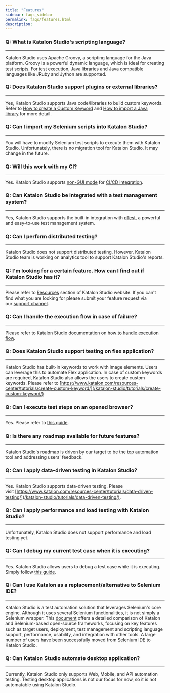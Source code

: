 ```yaml
---
title: "Features"
sidebar: faqs_sidebar
permalink: faqs/features.html
description:
---
```

### Q: What is Katalon Studio's scripting language? 
------------------------------------------------

Katalon Studio uses Apache Groovy, a scripting language for the Java platform. Groovy is a powerful dynamic language, which is ideal for creating test scripts. For test execution, Java libraries and Java compatible languages like JRuby and Jython are supported.

### Q: Does Katalon Studio support plugins or external libraries? 
--------------------------------------------------------------

Yes, Katalon Studio supports Java code/libraries to build custom keywords. Refer to [How to create a Custom Keyword](https://docs.katalon.com/katalon-studio/tutorials/create_custom_keyword.html) and [How to import a Java library](https://docs.katalon.com/katalon-studio/tutorials/import_java_library.html) for more detail.

### Q: Can I import my Selenium scripts into Katalon Studio? 
---------------------------------------------------------

You will have to modify Selenium test scripts to execute them with Katalon Studio. Unfortunately, there is no migration tool for Katalon Studio. It may change in the future.

### Q: Will this work with my CI?
-----------------------------

Yes. Katalon Studio supports [non-GUI mode](/display/KD/Console+Mode+Execution) for [CI/CD integration](https://docs.katalon.com/katalon-studio/docs/jenkins-integration.html).

### Q: Can Katalon Studio be integrated with a test management system?
------------------------------------------------------------------

Yes, Katalon Studio supports the built-in integration with [qTest](https://www.qasymphony.com/software-testing-tools/), a powerful and easy-to-use test management system.

### Q: Can I perform distributed testing?
-------------------------------------

Katalon Studio does not support distributed testing. However, Katalon Studio team is working on analytics tool to support Katalon Studio's reports.

### Q: I'm looking for a certain feature. How can I find out if Katalon Studio has it? 
-----------------------------------------------------------------------------------

Please refer to [Resources](/katalon-studio/tutorials/) section of Katalon Studio website. If you can't find what you are looking for please submit your feature request via our [support channel](https://forum.katalon.com/).

### Q: Can I handle the execution flow in case of failure?
------------------------------------------------------

Please refer to Katalon Studio documentation on [how to handle execution flow](https://docs.katalon.com/katalon-studio/docs/failure-handling.html).

### Q: Does Katalon Studio support testing on flex application?
-----------------------------------------------------------

Katalon Studio has built-in keywords to work with image elements. Users can leverage this to automate Flex application. In case of custom keywords are required, Katalon Studio also allows the users to create custom keywords. Please refer to [https://www.katalon.com/resources-center/tutorials/create-custom-keyword/](/katalon-studio/tutorials/create-custom-keyword/)

### Q: Can I execute test steps on an opened browser?
-------------------------------------------------

Yes. Please refer to [this guide](/display/KD/Execute+a+Test+Case+or+a+Test+Suite#ExecuteaTestCaseoraTestSuite-ExecutefromaSelectedStep).

### Q: Is there any roadmap available for future features?
------------------------------------------------------

Katalon Studio's roadmap is driven by our target to be the top automation tool and addressing users' feedback.

### Q: Can I apply data-driven testing in Katalon Studio?
-----------------------------------------------------

Yes. Katalon Studio supports data-driven testing. Please visit [https://www.katalon.com/resources-center/tutorials/data-driven-testing/](/katalon-studio/tutorials/data-driven-testing/).

### Q: Can I apply performance and load testing with Katalon Studio?
----------------------------------------------------------------

Unfortunately, Katalon Studio does not support performance and load testing yet.

### Q: Can I debug my current test case when it is executing?
---------------------------------------------------------

Yes. Katalon Studio allows users to debug a test case while it is executing. Simply follow [this guide](/display/KD/Debug+Automation+Test).

### Q: Can I use Katalon as a replacement/alternative to Selenium IDE? 
-------------------------------------------------------------------

Katalon Studio is a test automation solution that leverages Selenium's core engine. Although it uses several Selenium functionalities, it is not simply a Selenium wrapper. This [document](https://www.katalon.com/resources-center/blog/katalon-studio-vs-selenium-based-open-source-frameworks/) offers a detailed comparison of Katalon and Selenium-based open-source frameworks, focusing on key features such as target users, deployment, test management and scripting language support, performance, usability, and integration with other tools. A large number of users have been successfully moved from Selenium IDE to Katalon Studio.

### Q: Can Katalon Studio automate desktop application? 
----------------------------------------------------

Currently, Katalon Studio only supports Web, Mobile, and API automation testing. Testing desktop applications is not our focus for now, so it is not automatable using Katalon Studio.
